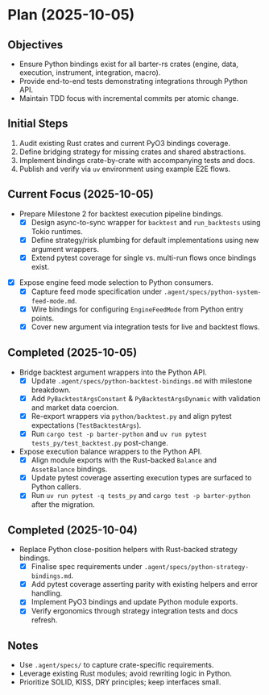 # Plan (2025-10-05)

## Objectives
- Ensure Python bindings exist for all barter-rs crates (engine, data, execution, instrument, integration, macro).
- Provide end-to-end tests demonstrating integrations through Python API.
- Maintain TDD focus with incremental commits per atomic change.

## Initial Steps
1. Audit existing Rust crates and current PyO3 bindings coverage.
2. Define bridging strategy for missing crates and shared abstractions.
3. Implement bindings crate-by-crate with accompanying tests and docs.
4. Publish and verify via `uv` environment using example E2E flows.

## Current Focus (2025-10-05)
- Prepare Milestone 2 for backtest execution pipeline bindings.
  - [x] Design async-to-sync wrapper for `backtest` and `run_backtests` using Tokio runtimes.
  - [x] Define strategy/risk plumbing for default implementations using new argument wrappers.
  - [x] Extend pytest coverage for single vs. multi-run flows once bindings exist.
- [x] Expose engine feed mode selection to Python consumers.
  - [x] Capture feed mode specification under `.agent/specs/python-system-feed-mode.md`.
  - [x] Wire bindings for configuring `EngineFeedMode` from Python entry points.
  - [x] Cover new argument via integration tests for live and backtest flows.

## Completed (2025-10-05)
- Bridge backtest argument wrappers into the Python API.
  - [x] Update `.agent/specs/python-backtest-bindings.md` with milestone breakdown.
  - [x] Add `PyBacktestArgsConstant` & `PyBacktestArgsDynamic` with validation and market data coercion.
  - [x] Re-export wrappers via `python/backtest.py` and align pytest expectations (`TestBacktestArgs`).
  - [x] Run `cargo test -p barter-python` and `uv run pytest tests_py/test_backtest.py` post-change.
- Expose execution balance wrappers to the Python API.
  - [x] Align module exports with the Rust-backed `Balance` and `AssetBalance` bindings.
  - [x] Update pytest coverage asserting execution types are surfaced to Python callers.
  - [x] Run `uv run pytest -q tests_py` and `cargo test -p barter-python` after the migration.

## Completed (2025-10-04)
- Replace Python close-position helpers with Rust-backed strategy bindings.
  - [x] Finalise spec requirements under `.agent/specs/python-strategy-bindings.md`.
  - [x] Add pytest coverage asserting parity with existing helpers and error handling.
  - [x] Implement PyO3 bindings and update Python module exports.
  - [x] Verify ergonomics through strategy integration tests and docs refresh.

## Notes
- Use `.agent/specs/` to capture crate-specific requirements.
- Leverage existing Rust modules; avoid rewriting logic in Python.
- Prioritize SOLID, KISS, DRY principles; keep interfaces small.
